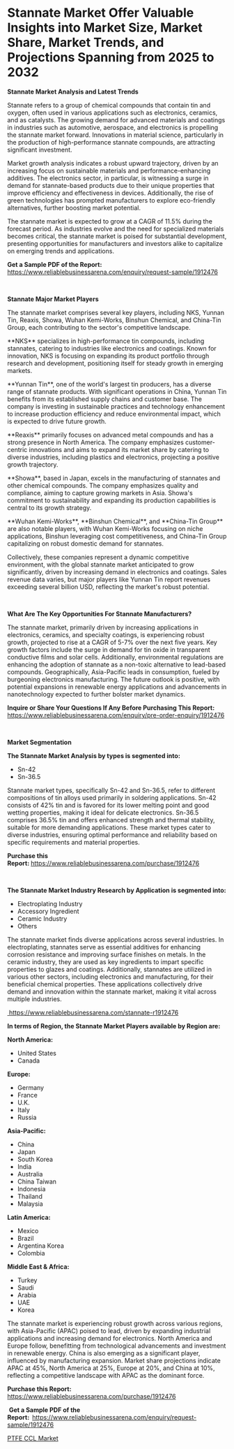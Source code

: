 <p><h1>Stannate Market Offer Valuable Insights into Market Size, Market Share, Market Trends, and Projections Spanning from 2025 to 2032</h1></p><p><strong>Stannate Market Analysis and Latest Trends</strong></p>
<p><p>Stannate refers to a group of chemical compounds that contain tin and oxygen, often used in various applications such as electronics, ceramics, and as catalysts. The growing demand for advanced materials and coatings in industries such as automotive, aerospace, and electronics is propelling the stannate market forward. Innovations in material science, particularly in the production of high-performance stannate compounds, are attracting significant investment.</p><p>Market growth analysis indicates a robust upward trajectory, driven by an increasing focus on sustainable materials and performance-enhancing additives. The electronics sector, in particular, is witnessing a surge in demand for stannate-based products due to their unique properties that improve efficiency and effectiveness in devices. Additionally, the rise of green technologies has prompted manufacturers to explore eco-friendly alternatives, further boosting market potential.</p><p>The stannate market is expected to grow at a CAGR of 11.5% during the forecast period. As industries evolve and the need for specialized materials becomes critical, the stannate market is poised for substantial development, presenting opportunities for manufacturers and investors alike to capitalize on emerging trends and applications.</p></p>
<p><strong>Get a Sample PDF of the Report:&nbsp;</strong> <a href="https://www.reliablebusinessarena.com/enquiry/request-sample/1912476?utm_campaign=3138&utm_medium=2&utm_source=Github&utm_content=ia&utm_term=02042025&utm_id=stannate">https://www.reliablebusinessarena.com/enquiry/request-sample/1912476</a></p>
<p>&nbsp;</p>
<p><strong>Stannate Major Market Players</strong></p>
<p><p>The stannate market comprises several key players, including NKS, Yunnan Tin, Reaxis, Showa, Wuhan Kemi-Works, Binshun Chemical, and China-Tin Group, each contributing to the sector's competitive landscape.</p><p>**NKS** specializes in high-performance tin compounds, including stannates, catering to industries like electronics and coatings. Known for innovation, NKS is focusing on expanding its product portfolio through research and development, positioning itself for steady growth in emerging markets.</p><p>**Yunnan Tin**, one of the world's largest tin producers, has a diverse range of stannate products. With significant operations in China, Yunnan Tin benefits from its established supply chains and customer base. The company is investing in sustainable practices and technology enhancement to increase production efficiency and reduce environmental impact, which is expected to drive future growth.</p><p>**Reaxis** primarily focuses on advanced metal compounds and has a strong presence in North America. The company emphasizes customer-centric innovations and aims to expand its market share by catering to diverse industries, including plastics and electronics, projecting a positive growth trajectory.</p><p>**Showa**, based in Japan, excels in the manufacturing of stannates and other chemical compounds. The company emphasizes quality and compliance, aiming to capture growing markets in Asia. Showa's commitment to sustainability and expanding its production capabilities is central to its growth strategy.</p><p>**Wuhan Kemi-Works**, **Binshun Chemical**, and **China-Tin Group** are also notable players, with Wuhan Kemi-Works focusing on niche applications, Binshun leveraging cost competitiveness, and China-Tin Group capitalizing on robust domestic demand for stannates.</p><p>Collectively, these companies represent a dynamic competitive environment, with the global stannate market anticipated to grow significantly, driven by increasing demand in electronics and coatings. Sales revenue data varies, but major players like Yunnan Tin report revenues exceeding several billion USD, reflecting the market's robust potential.</p></p>
<p>&nbsp;</p>
<p><strong>What Are The Key Opportunities For Stannate Manufacturers?</strong></p>
<p><p>The stannate market, primarily driven by increasing applications in electronics, ceramics, and specialty coatings, is experiencing robust growth, projected to rise at a CAGR of 5-7% over the next five years. Key growth factors include the surge in demand for tin oxide in transparent conductive films and solar cells. Additionally, environmental regulations are enhancing the adoption of stannate as a non-toxic alternative to lead-based compounds. Geographically, Asia-Pacific leads in consumption, fueled by burgeoning electronics manufacturing. The future outlook is positive, with potential expansions in renewable energy applications and advancements in nanotechnology expected to further bolster market dynamics.</p></p>
<p><strong>Inquire or Share Your Questions If Any Before Purchasing This Report:</strong> <a href="https://www.reliablebusinessarena.com/enquiry/pre-order-enquiry/1912476?utm_campaign=3138&utm_medium=2&utm_source=Github&utm_content=ia&utm_term=02042025&utm_id=stannate">https://www.reliablebusinessarena.com/enquiry/pre-order-enquiry/1912476</a></p>
<p>&nbsp;</p>
<p><strong>Market Segmentation</strong></p>
<p><strong>The Stannate Market Analysis by types is segmented into:</strong></p>
<p><ul><li>Sn-42</li><li>Sn-36.5</li></ul></p>
<p><p>Stannate market types, specifically Sn-42 and Sn-36.5, refer to different compositions of tin alloys used primarily in soldering applications. Sn-42 consists of 42% tin and is favored for its lower melting point and good wetting properties, making it ideal for delicate electronics. Sn-36.5 comprises 36.5% tin and offers enhanced strength and thermal stability, suitable for more demanding applications. These market types cater to diverse industries, ensuring optimal performance and reliability based on specific requirements and material properties.</p></p>
<p><strong>Purchase this Report:&nbsp;</strong><a href="https://www.reliablebusinessarena.com/purchase/1912476?utm_campaign=3138&utm_medium=2&utm_source=Github&utm_content=ia&utm_term=02042025&utm_id=stannate">https://www.reliablebusinessarena.com/purchase/1912476</a></p>
<p>&nbsp;</p>
<p><strong>The Stannate Market Industry Research by Application is segmented into:</strong></p>
<p><ul><li>Electroplating Industry</li><li>Accessory Ingredient</li><li>Ceramic Industry</li><li>Others</li></ul></p>
<p><p>The stannate market finds diverse applications across several industries. In electroplating, stannates serve as essential additives for enhancing corrosion resistance and improving surface finishes on metals. In the ceramic industry, they are used as key ingredients to impart specific properties to glazes and coatings. Additionally, stannates are utilized in various other sectors, including electronics and manufacturing, for their beneficial chemical properties. These applications collectively drive demand and innovation within the stannate market, making it vital across multiple industries.</p></p>
<p><a href="https://www.reliablebusinessarena.com/stannate-r1912476?utm_campaign=3138&utm_medium=2&utm_source=Github&utm_content=ia&utm_term=02042025&utm_id=stannate">&nbsp;https://www.reliablebusinessarena.com/stannate-r1912476</a></p>
<p><strong>In terms of Region, the Stannate Market Players available by Region are:</strong></p>
<p>
    <p> <strong> North America: </strong>
        <ul>
            <li>United States</li>
            <li>Canada</li>
        </ul>
        </p> 
    <p> <strong> Europe: </strong>
        <ul>
            <li>Germany</li>
            <li>France</li>
            <li>U.K.</li>
            <li>Italy</li>
            <li>Russia</li>
        </ul>
        </p> 
    <p> <strong> Asia-Pacific: </strong>
        <ul>
            <li>China</li>
            <li>Japan</li>
            <li>South Korea</li>
            <li>India</li>
            <li>Australia</li>
            <li>China Taiwan</li>
            <li>Indonesia</li>
            <li>Thailand</li>
            <li>Malaysia</li>
        </ul>
        </p> 
    <p> <strong> Latin America: </strong>
        <ul>
            <li>Mexico</li>
            <li>Brazil</li>
            <li>Argentina Korea</li>
            <li>Colombia</li>
        </ul>
        </p> 
    <p> <strong> Middle East & Africa: </strong>
        <ul>
            <li>Turkey</li>
            <li>Saudi</li>
            <li>Arabia</li>
            <li>UAE</li>
            <li>Korea</li>
        </ul>
    </p>
    </p>
<p><p>The stannate market is experiencing robust growth across various regions, with Asia-Pacific (APAC) poised to lead, driven by expanding industrial applications and increasing demand for electronics. North America and Europe follow, benefitting from technological advancements and investment in renewable energy. China is also emerging as a significant player, influenced by manufacturing expansion. Market share projections indicate APAC at 45%, North America at 25%, Europe at 20%, and China at 10%, reflecting a competitive landscape with APAC as the dominant force.</p></p>
<p><strong>Purchase this Report: </strong><a href="https://www.reliablebusinessarena.com/purchase/1912476?utm_campaign=3138&utm_medium=2&utm_source=Github&utm_content=ia&utm_term=02042025&utm_id=stannate">https://www.reliablebusinessarena.com/purchase/1912476</a></p>
<p>&nbsp;<strong>Get a Sample PDF of the Report:&nbsp;&nbsp;</strong><a href="https://www.reliablebusinessarena.com/enquiry/request-sample/1912476?utm_campaign=3138&utm_medium=2&utm_source=Github&utm_content=ia&utm_term=02042025&utm_id=stannate">https://www.reliablebusinessarena.com/enquiry/request-sample/1912476</a></p>
<p><strong></strong></p>
<p><p><a href="https://github.com/momossidram/Market-Research-Report-List-1/blob/main/ptfe-ccl-market.md?utm_campaign=3138&utm_medium=2&utm_source=Github&utm_content=ia&utm_term=02042025&utm_id=stannate">PTFE CCL Market</a></p></p>